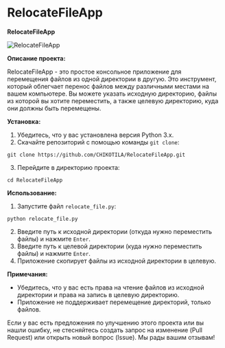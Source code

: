 # RelocateFileApp
**RelocateFileApp**

![RelocateFileApp](https://github.com/CHIKOTILA/RelocateFileApp/blob/main/RelocateFileApp.png)

**Описание проекта:**

RelocateFileApp - это простое консольное приложение для перемещения файлов из одной директории в другую. Это инструмент, который облегчает перенос файлов между различными местами на вашем компьютере. Вы можете указать исходную директорию, файлы из которой вы хотите переместить, а также целевую директорию, куда они должны быть перемещены.

**Установка:**

1. Убедитесь, что у вас установлена версия Python 3.x.
2. Скачайте репозиторий с помощью команды `git clone`:

```
git clone https://github.com/CHIKOTILA/RelocateFileApp.git
```

3. Перейдите в директорию проекта:

```
cd RelocateFileApp
```

**Использование:**

1. Запустите файл `relocate_file.py`:

```
python relocate_file.py
```

2. Введите путь к исходной директории (откуда нужно переместить файлы) и нажмите `Enter`.
3. Введите путь к целевой директории (куда нужно переместить файлы) и нажмите `Enter`.
4. Приложение скопирует файлы из исходной директории в целевую.

**Примечания:**

- Убедитесь, что у вас есть права на чтение файлов из исходной директории и права на запись в целевую директорию.
- Приложение не поддерживает перемещение директорий, только файлов.


Если у вас есть предложения по улучшению этого проекта или вы нашли ошибку, не стесняйтесь создать запрос на изменение (Pull Request) или открыть новый вопрос (Issue). Мы рады вашим отзывам!
